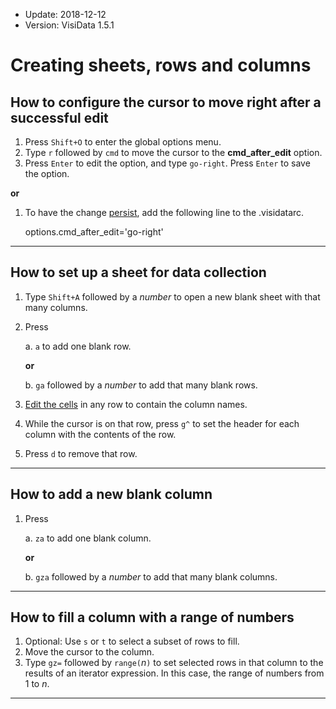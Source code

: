 - Update: 2018-12-12
- Version: VisiData 1.5.1

# Creating sheets, rows and columns

## How to configure the cursor to move right after a successful edit

1. Press `Shift+O` to enter the global options menu.
2. Type `r` followed by `cmd` to move the cursor to the **cmd\_after\_edit** option.
3. Press `Enter` to edit the option, and type `go-right`.  Press `Enter` to save the option.

**or**

1. To have the change [persist](/docs/customize), add the following line to the .visidatarc.

    options.cmd_after_edit='go-right'

---

## How to set up a sheet for data collection

1. Type `Shift+A` followed by a *number* to open a new blank sheet with that many columns.
2. Press

    a. `a` to add one blank row.

    **or**

    b. `ga` followed by a *number* to add that many blank rows.

3. [Edit the cells](/docs/edit) in any row to contain the column names.
4. While the cursor is on that row, press `g^` to set the header for each column with the contents of the row.
5. Press `d` to remove that row.

---

## How to add a new blank column

1. Press

    a. `za` to add one blank column.

    **or**

    b. `gza` followed by a *number* to add that many blank columns.

---

## How to fill a column with a range of numbers

1. Optional: Use `s` or `t` to select a subset of rows to fill.
2. Move the cursor to the column.
3. Type `gz=` followed by `range(`*n*`)` to set selected rows in that column to the results of an iterator expression. In this case, the range of numbers from 1 to *n*.

---
